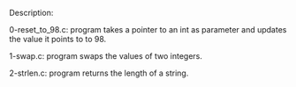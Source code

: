 Description:

0-reset_to_98.c: program takes a pointer to an int as parameter and updates the value it points to to 98.

1-swap.c: program swaps the values of two integers.

2-strlen.c: program returns the length of a string.

